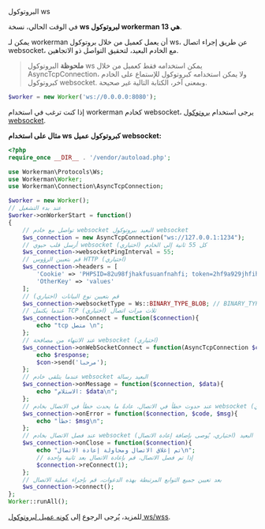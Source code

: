 البروتوكول ws

في الوقت الحالي، نسخة **ws لبروتوكول workerman هي 13**.

يمكن لـ workerman أن يعمل كعميل من خلال بروتوكول ws، عن طريق إجراء اتصال websocket، مع الخادم البعيد، لتحقيق التواصل ذو الاتجاهين.

> **ملحوظة**
> البروتوكول ws يمكن استخدامه فقط كعميل من خلال AsyncTcpConnection، ولا يمكن استخدامه كبروتوكول للإستماع على الخادم كبروتوكول websocket. وبمعنى آخر، الكتابة التالية غير صحيحة.

```php
$worker = new Worker('ws://0.0.0.0:8080');
```

إذا كنت ترغب في استخدام workerman كخادم websocket، يرجى استخدام [بروتوكول websocket](about-websocket.md).

**مثال على استخدام ws كبروتوكول عميل websocket:**

```php
<?php
require_once __DIR__ . '/vendor/autoload.php';

use Workerman\Protocols\Ws;
use Workerman\Worker;
use Workerman\Connection\AsyncTcpConnection;

$worker = new Worker();
// عند بدء التشغيل
$worker->onWorkerStart = function()
{
    // تواصل مع خادم websocket البعيد ببروتوكول websocket
    $ws_connection = new AsyncTcpConnection("ws://127.0.0.1:1234");
    // أرسل قلب حيوي websocket كل 55 ثانية إلى الخادم (اختياري)
    $ws_connection->websocketPingInterval = 55;
    // قم بتعيين الرؤوس HTTP (اختياري)
    $ws_connection->headers = [
        'Cookie' => 'PHPSID=82u98fjhakfusuanfnahfi; token=2hf9a929jhfihaf9i',
        'OtherKey' => 'values'
    ];
    // قم بتعيين نوع البيانات (اختياري)
    $ws_connection->websocketType = Ws::BINARY_TYPE_BLOB; // BINARY_TYPE_BLOB للنصوص و BINARY_TYPE_ARRAYBUFFER للبيانات الثنائية
    // عندما يكتمل TCP ثلاث مرات اتصال (اختياري)
    $ws_connection->onConnect = function($connection){
        echo "tcp متصل \n";
    };
    // عند الانتهاء من مصافحة websocket (اختياري)
    $ws_connection->onWebSocketConnect = function(AsyncTcpConnection $con, $response) {
        echo $response;
        $con->send('مرحبا');
    };
    // عندما يتلقى خادم websocket البعيد رسالة
    $ws_connection->onMessage = function($connection, $data){
        echo "الاستلام: $data\n";
    };
    // عند حدوث خطأ في الاتصال، عادةً ما يحدث خطأ في الاتصال بخادم websocket بعيد (اختياري)
    $ws_connection->onError = function($connection, $code, $msg){
        echo "خطأ: $msg\n";
    };
    // عند فصل الاتصال بخادم websocket البعيد (اختياري، يُوصى بإضافة إعادة الاتصال)
    $ws_connection->onClose = function($connection){
        echo "تم إغلاق الاتصال ومحاولة إعادة الاتصال\n";
        // إذا تم فصل الاتصال، قم بإعادة الاتصال بعد ثانية واحدة
        $connection->reConnect(1);
    };
    // بعد تعيين جميع التوابع المرتبطة بهذه الدعوات، قم بإجراء عملية الاتصال
    $ws_connection->connect();
};
Worker::runAll();
```

للمزيد، يُرجى الرجوع إلى [كونه عميل لبروتوكول ws/wss](../faq/as-wss-client.md).
